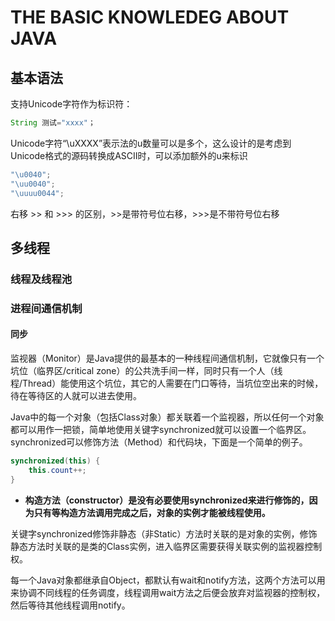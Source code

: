 # THE BASIC KNOWLEDEG ABOUT JAVA


## 基本语法

支持Unicode字符作为标识符：
``` java
String 测试="xxxx"；
```
Unicode字符“\uXXXX”表示法的u数量可以是多个，这么设计的是考虑到Unicode格式的源码转换成ASCII时，可以添加额外的u来标识
``` java
"\u0040";
"\uu0040";
"\uuuu0044";
```
右移 >> 和 >>> 的区别，>>是带符号位右移，>>>是不带符号位右移

## 多线程
### 线程及线程池
### 进程间通信机制
#### 同步
监视器（Monitor）是Java提供的最基本的一种线程间通信机制，它就像只有一个坑位（临界区/critical zone）的公共洗手间一样，同时只有一个人（线程/Thread）能使用这个坑位，其它的人需要在门口等待，当坑位空出来的时候，待在等待区的人就可以进去使用。

Java中的每一个对象（包括Class对象）都关联着一个监视器，所以任何一个对象都可以用作一把锁，简单地使用关键字synchronized就可以设置一个临界区。synchronized可以修饰方法（Method）和代码块，下面是一个简单的例子。
``` java
synchronized(this) {
    this.count++;
}
```
* **构造方法（constructor）是没有必要使用synchronized来进行修饰的，因为只有等构造方法调用完成之后，对象的实例才能被线程使用。**

关键字synchronized修饰非静态（非Static）方法时关联的是对象的实例，修饰静态方法时关联的是类的Class实例，进入临界区需要获得关联实例的监视器控制权。

每一个Java对象都继承自Object，都默认有wait和notify方法，这两个方法可以用来协调不同线程的任务调度，线程调用wait方法之后便会放弃对监视器的控制权，然后等待其他线程调用notify。
  



